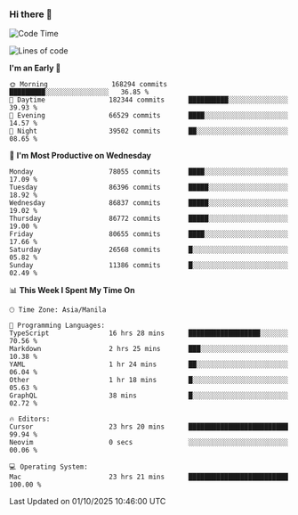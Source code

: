 ### Hi there 👋

<!--START_SECTION:waka-->
![Code Time](http://img.shields.io/badge/Code%20Time-6%2C326%20hrs%2016%20mins-blue)

![Lines of code](https://img.shields.io/badge/From%20Hello%20World%20I%27ve%20Written-150.5%20million%20lines%20of%20code-blue)

**I'm an Early 🐤** 

```text
🌞 Morning                168294 commits      █████████░░░░░░░░░░░░░░░░   36.85 % 
🌆 Daytime                182344 commits      ██████████░░░░░░░░░░░░░░░   39.93 % 
🌃 Evening                66529 commits       ████░░░░░░░░░░░░░░░░░░░░░   14.57 % 
🌙 Night                  39502 commits       ██░░░░░░░░░░░░░░░░░░░░░░░   08.65 % 
```
📅 **I'm Most Productive on Wednesday** 

```text
Monday                   78055 commits       ████░░░░░░░░░░░░░░░░░░░░░   17.09 % 
Tuesday                  86396 commits       █████░░░░░░░░░░░░░░░░░░░░   18.92 % 
Wednesday                86837 commits       █████░░░░░░░░░░░░░░░░░░░░   19.02 % 
Thursday                 86772 commits       █████░░░░░░░░░░░░░░░░░░░░   19.00 % 
Friday                   80655 commits       ████░░░░░░░░░░░░░░░░░░░░░   17.66 % 
Saturday                 26568 commits       █░░░░░░░░░░░░░░░░░░░░░░░░   05.82 % 
Sunday                   11386 commits       █░░░░░░░░░░░░░░░░░░░░░░░░   02.49 % 
```


📊 **This Week I Spent My Time On** 

```text
🕑︎ Time Zone: Asia/Manila

💬 Programming Languages: 
TypeScript               16 hrs 28 mins      ██████████████████░░░░░░░   70.56 % 
Markdown                 2 hrs 25 mins       ███░░░░░░░░░░░░░░░░░░░░░░   10.38 % 
YAML                     1 hr 24 mins        ██░░░░░░░░░░░░░░░░░░░░░░░   06.04 % 
Other                    1 hr 18 mins        █░░░░░░░░░░░░░░░░░░░░░░░░   05.63 % 
GraphQL                  38 mins             █░░░░░░░░░░░░░░░░░░░░░░░░   02.72 % 

🔥 Editors: 
Cursor                   23 hrs 20 mins      █████████████████████████   99.94 % 
Neovim                   0 secs              ░░░░░░░░░░░░░░░░░░░░░░░░░   00.06 % 

💻 Operating System: 
Mac                      23 hrs 21 mins      █████████████████████████   100.00 % 
```


 Last Updated on 01/10/2025 10:46:00 UTC
<!--END_SECTION:waka-->


<!--
**rad182/rad182** is a ✨ _special_ ✨ repository because its `README.md` (this file) appears on your GitHub profile.

Here are some ideas to get you started:

- 🔭 I’m currently working on ...
- 🌱 I’m currently learning ...
- 👯 I’m looking to collaborate on ...
- 🤔 I’m looking for help with ...
- 💬 Ask me about ...
- 📫 How to reach me: ...
- 😄 Pronouns: ...
- ⚡ Fun fact: ...
-->
